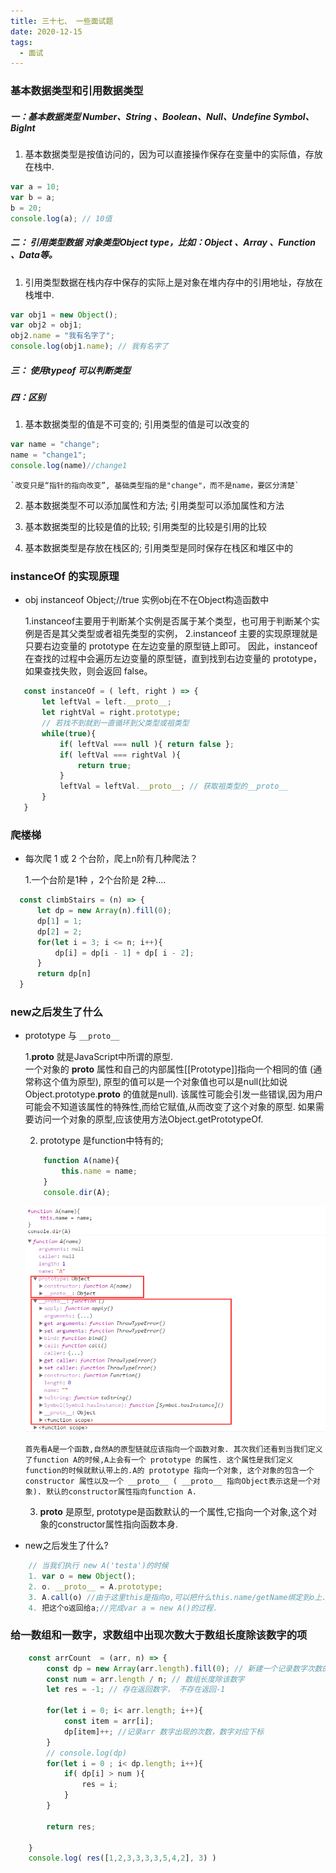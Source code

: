 ```yaml
---
title: 三十七、 一些面试题
date: 2020-12-15
tags:
  - 面试
---
```


### 基本数据类型和引用数据类型

 ##### 一：基本数据类型 Number、String 、Boolean、Null、Undefine Symbol、BigInt
1. 基本数据类型是按值访问的，因为可以直接操作保存在变量中的实际值，存放在栈中.
```javascript  
var a = 10;
var b = a;
b = 20;
console.log(a); // 10值
```
##### 二： 引用类型数据 对象类型Object type，比如：Object 、Array 、Function 、Data等。
 1. 引用类型数据在栈内存中保存的实际上是对象在堆内存中的引用地址，存放在栈堆中.
 ```javascript  
var obj1 = new Object();
var obj2 = obj1;
obj2.name = "我有名字了";
console.log(obj1.name); // 我有名字了
```
##### 三： 使用typeof 可以判断类型

##### 四：区别
1. 基本数据类型的值是不可变的; 引用类型的值是可以改变的
```javascript
var name = "change";
name = "change1";
console.log(name)//change1
```
    `改变只是“指针的指向改变”, 基础类型指的是"change"，而不是name，要区分清楚`

2. 基本数据类型不可以添加属性和方法; 引用类型可以添加属性和方法

3. 基本数据类型的比较是值的比较; 引用类型的比较是引用的比较

4. 基本数据类型是存放在栈区的; 引用类型是同时保存在栈区和堆区中的

### instanceOf 的实现原理

- obj instanceof Object;//true 实例obj在不在Object构造函数中


    1.instanceof主要用于判断某个实例是否属于某个类型，也可用于判断某个实例是否是其父类型或者祖先类型的实例，
    2.instanceof 主要的实现原理就是只要右边变量的 prototype 在左边变量的原型链上即可。
    因此，instanceof 在查找的过程中会遍历左边变量的原型链，直到找到右边变量的 prototype，如果查找失败，则会返回 false。

 ```javascript
    const instanceOf = ( left, right ) => {
        let leftVal = left.__proto__;
        let rightVal = right.prototype;
        // 若找不到就到一直循环到父类型或祖类型
        while(true){
            if( leftVal === null ){ return false };
            if( leftVal === rightVal ){
                return true;
            }
            leftVal = leftVal.__proto__; // 获取祖类型的__proto__
        }
    }

 ```


 ### 爬楼梯
 - 每次爬 1 或 2 个台阶，爬上n阶有几种爬法？


    1.一个台阶是1种 ，2个台阶是 2种....

  ```javascript
    const climbStairs = (n) => {
        let dp = new Array(n).fill(0);
        dp[1] = 1; 
        dp[2] = 2; 
        for(let i = 3; i <= n; i++){
            dp[i] = dp[i - 1] + dp[ i - 2];
        }
        return dp[n]
    }

  ```


### new之后发生了什么

- prototype 与 `__proto__`

  1.__proto__ 就是JavaScript中所谓的原型.  
  一个对象的 __proto__ 属性和自己的内部属性[[Prototype]]指向一个相同的值 (通常称这个值为原型),
    原型的值可以是一个对象值也可以是null(比如说Object.prototype.__proto__ 的值就是null).
    该属性可能会引发一些错误,因为用户可能会不知道该属性的特殊性,而给它赋值,从而改变了这个对象的原型. 
    如果需要访问一个对象的原型,应该使用方法Object.getPrototypeOf.


  2. prototype 是function中特有的;
    ```javascript
        function A(name){
            this.name = name;
        }
        console.dir(A);
    ```
    ![](/images/BZ7ZzaR.png)

    `首先看A是一个函数,自然A的原型链就应该指向一个函数对象.
    其次我们还看到当我们定义了function A的时候,A上会有一个 prototype 的属性.
    这个属性是我们定义function的时候就默认带上的.A的 prototype 指向一个对象,
    这个对象的包含一个 constructor 属性以及一个 __proto__ ( __proto__ 指向Object表示这是一个对象).
    默认的constructor属性指向function A.`

  3. __proto__ 是原型,
    prototype是函数默认的一个属性,它指向一个对象,这个对象的constructor属性指向函数本身.



- new之后发生了什么?

```javascript
    // 当我们执行 new A('testa')的时候
    1. var o = new Object();
    2. o. __proto__ = A.prototype;
    3. A.call(o) //由于这里this是指向o,可以把什么this.name/getName绑定到o上.
    4. 把这个o返回给a;//完成var a = new A()的过程.
```


### 给一数组和一数字，求数组中出现次数大于数组长度除该数字的项

```javascript
    const arrCount  = (arr, n) => {
        const dp = new Array(arr.length).fill(0); // 新建一个记录数字次数的数组
        const num = arr.length / n; // 数组长度除该数字
        let res = -1; // 存在返回数字， 不存在返回-1
        
        for(let i = 0; i< arr.length; i++){
            const item = arr[i];
            dp[item]++; //记录arr 数字出现的次数，数字对应下标
        }
        // console.log(dp)
        for(let i = 0 ; i< dp.length; i++){
            if( dp[i] > num ){
                res = i;
            }
        }

        return res;

    }
    console.log( res([1,2,3,3,3,3,5,4,2], 3) )

```
